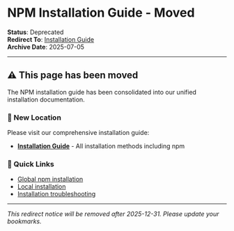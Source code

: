 # NPM Installation Guide - Moved

**Status**: Deprecated  
**Redirect To**: [Installation Guide](quickstart/installation.md)  
**Archive Date**: 2025-07-05

---

## ⚠️ This page has been moved

The NPM installation guide has been consolidated into our unified installation documentation.

### 📍 New Location

Please visit our comprehensive installation guide:

- **[Installation Guide](quickstart/installation.md)** - All installation methods including npm

### 🔗 Quick Links

- [Global npm installation](quickstart/installation.md#npm-installation-recommended)
- [Local installation](quickstart/installation.md#local-installation)
- [Installation troubleshooting](quickstart/installation.md#troubleshooting)

---

_This redirect notice will be removed after 2025-12-31. Please update your bookmarks._
